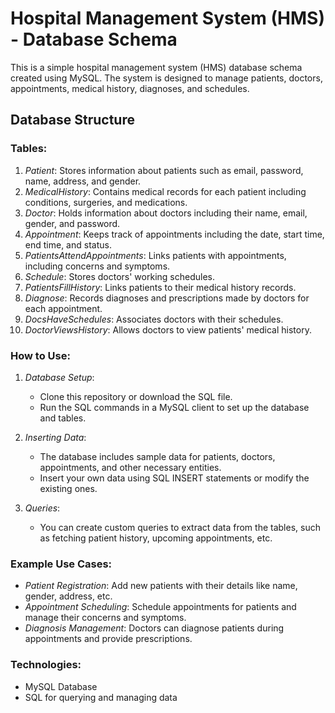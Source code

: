 # Hospital Management System (HMS) - Database Schema

This is a simple hospital management system (HMS) database schema created using MySQL. The system is designed to manage patients, doctors, appointments, medical history, diagnoses, and schedules.

## Database Structure

### Tables:

1. *Patient*: Stores information about patients such as email, password, name, address, and gender.
2. *MedicalHistory*: Contains medical records for each patient including conditions, surgeries, and medications.
3. *Doctor*: Holds information about doctors including their name, email, gender, and password.
4. *Appointment*: Keeps track of appointments including the date, start time, end time, and status.
5. *PatientsAttendAppointments*: Links patients with appointments, including concerns and symptoms.
6. *Schedule*: Stores doctors' working schedules.
7. *PatientsFillHistory*: Links patients to their medical history records.
8. *Diagnose*: Records diagnoses and prescriptions made by doctors for each appointment.
9. *DocsHaveSchedules*: Associates doctors with their schedules.
10. *DoctorViewsHistory*: Allows doctors to view patients' medical history.

### How to Use:

1. *Database Setup*:
   - Clone this repository or download the SQL file.
   - Run the SQL commands in a MySQL client to set up the database and tables.

2. *Inserting Data*:
   - The database includes sample data for patients, doctors, appointments, and other necessary entities.
   - Insert your own data using SQL INSERT statements or modify the existing ones.

3. *Queries*:
   - You can create custom queries to extract data from the tables, such as fetching patient history, upcoming appointments, etc.

### Example Use Cases:

- *Patient Registration*: Add new patients with their details like name, gender, address, etc.
- *Appointment Scheduling*: Schedule appointments for patients and manage their concerns and symptoms.
- *Diagnosis Management*: Doctors can diagnose patients during appointments and provide prescriptions.

### Technologies:

- MySQL Database
- SQL for querying and managing data


